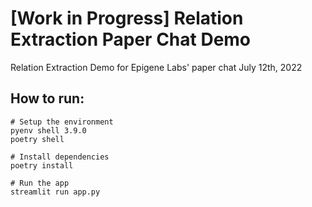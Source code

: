 # [Work in Progress] Relation Extraction Paper Chat Demo

Relation Extraction Demo for Epigene Labs' paper chat July 12th, 2022


## How to run:

```
# Setup the environment
pyenv shell 3.9.0
poetry shell

# Install dependencies
poetry install

# Run the app
streamlit run app.py
```
